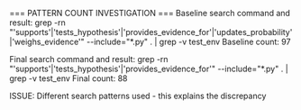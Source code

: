 === PATTERN COUNT INVESTIGATION ===
Baseline search command and result:
grep -rn "'supports'\|'tests_hypothesis'\|'provides_evidence_for'\|'updates_probability'\|'weighs_evidence'" --include="*.py" . | grep -v test_env
Baseline count: 97

Final search command and result:
grep -rn "'supports'\|'tests_hypothesis'\|'provides_evidence_for'" --include="*.py" . | grep -v test_env
Final count: 88

ISSUE: Different search patterns used - this explains the discrepancy
